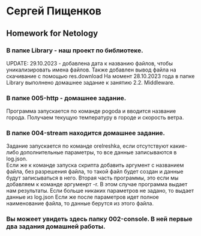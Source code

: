 # Сергей Пищенков
## Homework for Netology

### В папке Library - наш проект по библиотеке. 
UPDATE: 29.10.2023 - добавлена дата к названию файлов, чтобы уникализировать имена файлов. Также добавлен вывод файла на скачивание с помощью res.download
На момент 28.10.2023 года в папке Library выполнено домашнее задание к занятию 2.2. Middleware.


### В папке 005-http - домашнее задание.
Программа запускается по команде pogoda и вводится название города. Получаем текущую температуру в городе и скорость ветра. 

### В папке 004-stream находится домашнее задание.
Задание запускается по команде orelreshka, если отсутствуют какие-либо дополнительные параметры, то все данные записываются в log.json.<br>
Если же к команде запуска скрипта добавить аргумент с названием файла, без разрешения файла, то такой файл будет создан и данные будут записываться в него.
Вторая часть программы, это если мы добавляем к команде аргуменрт -r. В этом случае программа выдает нам результаты. Если больше никаких параметров не задано, то выдает данные из log.json
Если же после параметров идет полное наименование файла, то данные берутся из этого файла.


### Вы можеет увидеть здесь папку 002-console. В ней первые два задания домашней работы.